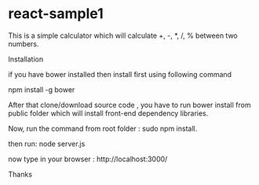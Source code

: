 # react-sample1

This is a simple calculator which will calculate +, -, *, /, % between two numbers.


Installation

if you have bower installed then install first using following command

npm install -g bower

After that clone/download source code , you have to run bower install from public folder which will install front-end dependency libraries.

Now, run the command from root folder : sudo npm install.

then run: node server.js

now type in your browser : http://localhost:3000/

Thanks
